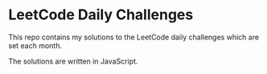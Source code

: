 # LeetCode Daily Challenges

This repo contains my solutions to the LeetCode daily challenges which are set each month.

The solutions are written in JavaScript.
